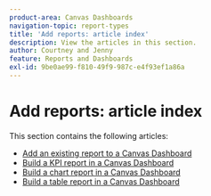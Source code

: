 ```yaml
---
product-area: Canvas Dashboards
navigation-topic: report-types
title: 'Add reports: article index'
description: View the articles in this section.
author: Courtney and Jenny
feature: Reports and Dashboards
exl-id: 9be0ae99-f810-49f9-987c-e4f93ef1a86a
---
```

# Add reports: article index

This section contains the following articles:

* [Add an existing report to a Canvas Dashboard](/help/quicksilver/reports-and-dashboards/canvas-dashboards/add-reports/add-existing-report.md)
* [Build a KPI report in a Canvas Dashboard](/help/quicksilver/reports-and-dashboards/canvas-dashboards/add-reports/build-kpi-report.md)
* [Build a chart report in a Canvas Dashboard](/help/quicksilver/reports-and-dashboards/canvas-dashboards/add-reports/build-chart-report.md)
* [Build a table report in a Canvas Dashboard](/help/quicksilver/reports-and-dashboards/canvas-dashboards/add-reports/build-table-report.md)
